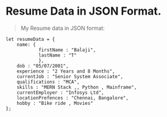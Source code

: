 # Resume Data in JSON Format.


>  My Resume data in JSON format:

```JS
let resumeData = {
    name: {
            firstName : "Balaji",
            lastName : "T"
            },
    dob : "05/07/2001",
    experience : "2 Years and 8 Months",
    currentJob : "Senior System Associate",
    qualifications : "MCA",
    skills : "MERN Stack ,, Python , Mainframe",
    currentEmployer : "Infosys Ltd",
    locationPrefences : "Chennai, Bangalore",
    hobby : "Bike ride , Movies"   
};
```